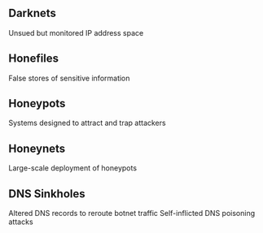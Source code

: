 ## Darknets
Unsued but monitored IP address space

## Honefiles
False stores of sensitive information

## Honeypots
Systems designed to attract and trap attackers

## Honeynets
Large-scale deployment of honeypots

## DNS Sinkholes
Altered DNS records to reroute botnet traffic
Self-inflicted DNS poisoning attacks
